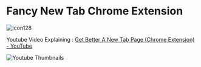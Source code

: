 # Fancy New Tab Chrome Extension

![icon128](https://user-images.githubusercontent.com/83577193/147408251-7b9b4058-3dfd-4e07-b49c-45534c10377f.png)

Youtube Video Explaining : [Get Better A New Tab Page (Chrome Extension) - YouTube](https://www.youtube.com/watch?v=CjIq_LwbEss)

![Youtube Thumbnails](https://user-images.githubusercontent.com/83577193/147589866-1b676019-2496-4652-bdbc-b33727748efb.png)
